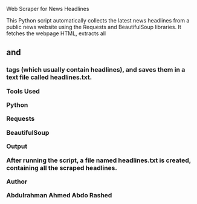 Web Scraper for News Headlines

This Python script automatically collects the latest news headlines from a public news website using the Requests and BeautifulSoup libraries.
It fetches the webpage HTML, extracts all <h2> and <h3> tags (which usually contain headlines), and saves them in a text file called headlines.txt.

Tools Used

Python

Requests

BeautifulSoup

Output

After running the script, a file named headlines.txt is created, containing all the scraped headlines.

Author

Abdulrahman Ahmed Abdo Rashed
